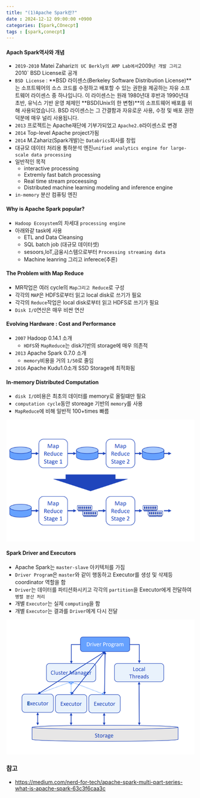 ```yaml
---
title: "(1)Apache Spark란?"
date : 2024-12-12 09:00:00 +0900
categories: [Spark,COnecpt]
tags : [spark,conecpt]
---
```



#### **Apach Spark역사와 개념**

- `2019-2010` Matei Zahariz`의 UC Berkly의 AMP Lab에서`2009`년 개발 그리고`2010` BSD License로 공개
- `BSD License` : **BSD 라이센스(Berkeley Software Distribution License)**는 소프트웨어의 소스 코드를 수정하고 배포할 수 있는 권한을 제공하는 자유 소프트웨어 라이센스 중 하나입니다. 이 라이센스는 원래 1980년대 후반과 1990년대 초반, 유닉스 기반 운영 체제인 **BSD(Unix의 한 변형)**의 소프트웨어 배포를 위해 사용되었습니다. BSD 라이센스는 그 간결함과 자유로운 사용, 수정 및 배포 권한 덕분에 매우 널리 사용됩니다.
- `2013` 프로젝트는 Apache재단에 기부가되었고 `Apache2.0`라이센스로 변경
- `2014` Top-level Apache project가됨
- `2014` M.Zahariz(Spark개발)는 `Databrics`회사를 창립
- 대규모 데이터 처리용 통하분석 엔진`unified analytics engine for large-scale data processing`
- 일반적인 목적
  - interactive processing
  - Extremly fast batch processing
  - Real time stream proceessing
  - Distributed machine learning modeling and inference engine
- `in-memory` 분산 컴퓨팅 엔진

#### **Why is Apache Spark popular?**

- `Hadoop Ecosystem`의 차세대 `processing engine`
- 아래와같 task에 사용
  - ETL and Data Cleansing
  - SQL batch job (대규모 데이터셋)
  - sesoors,IoT,금융시스템으로부터 `Processing streaming data`
  - Machine leanring 그리고 inferece(추론)

#### **The Problem with Map Reduce**

- MR작업은 여러 cycle의 `Map그리고 Reduce`로 구성
- 각각의 `MAP`은 HDFS로부터 읽고 local disk로 쓰기가 필요
- 각각의 `Reduce`작업은 local disk로부터 읽고 HDFS로 쓰기가 필요
- `Disk I/O`연산은 매우 비싼 연산
  
#### **Evolving Hardware : Cost and Performance**

- `2007` Hadoop 0.14.1 소개
  - `HDFS`와 `MapReduce`는 disk기반의 storage에 매우 의존적
- `2013` Apache Spark 0.7.0 소개
  - `memory`비용을 거의 `1/50`로 줄임
- `2016` Apache Kudu1.0소개 SSD Storage에 최적화됨

#### **In-memory Distributed Computation**

- `disk I/O`비용은 최초의 데이터를 memory로 올릴떄만 필요
- `computation cycle`동안 storeage 기반의 `memory`를 사용
- `MapReduce`에 비해 일반적 100+times 빠름

![map-reduce](../assets/img/2024-12-12-spark/spark_1.png)

#### **Spark Driver and Executors**

- Apache Spark는 `master-slave` 아키텍처를 가짐
- `Driver Program`은 `master`와 같이 행동하고 Executor를 생성 및 삭제등 coordinator 역할을 함
- `Driver`는 데이터를 파티션화시키고 각각의 `partition`을 Executor에게 전달하여 `병렬 분산 처리`
- 개별 `Executor`는 실제 `computing`을 함
- 개별 `Executor`는 결과를 `Driver`에게 다시 전달
  
![executor](../assets/img/2024-12-12-spark/spark_2.png)

### **참고**

- <https://medium.com/nerd-for-tech/apache-spark-multi-part-series-what-is-apache-spark-63c3f6caa3c>
